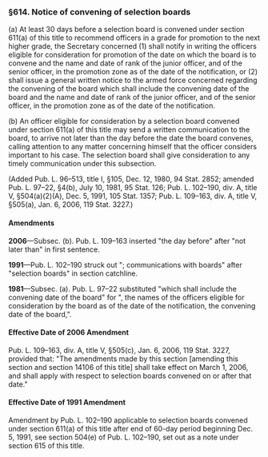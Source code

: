 ### §614. Notice of convening of selection boards ###

(a) At least 30 days before a selection board is convened under section 611(a) of this title to recommend officers in a grade for promotion to the next higher grade, the Secretary concerned (1) shall notify in writing the officers eligible for consideration for promotion of the date on which the board is to convene and the name and date of rank of the junior officer, and of the senior officer, in the promotion zone as of the date of the notification, or (2) shall issue a general written notice to the armed force concerned regarding the convening of the board which shall include the convening date of the board and the name and date of rank of the junior officer, and of the senior officer, in the promotion zone as of the date of the notification.

(b) An officer eligible for consideration by a selection board convened under section 611(a) of this title may send a written communication to the board, to arrive not later than the day before the date the board convenes, calling attention to any matter concerning himself that the officer considers important to his case. The selection board shall give consideration to any timely communication under this subsection.

(Added Pub. L. 96–513, title I, §105, Dec. 12, 1980, 94 Stat. 2852; amended Pub. L. 97–22, §4(b), July 10, 1981, 95 Stat. 126; Pub. L. 102–190, div. A, title V, §504(a)(2)(A), Dec. 5, 1991, 105 Stat. 1357; Pub. L. 109–163, div. A, title V, §505(a), Jan. 6, 2006, 119 Stat. 3227.)

#### Amendments ####

**2006**—Subsec. (b). Pub. L. 109–163 inserted "the day before" after "not later than" in first sentence.

**1991**—Pub. L. 102–190 struck out "; communications with boards" after "selection boards" in section catchline.

**1981**—Subsec. (a). Pub. L. 97–22 substituted "which shall include the convening date of the board" for ", the names of the officers eligible for consideration by the board as of the date of the notification, the convening date of the board,".

#### Effective Date of 2006 Amendment ####

Pub. L. 109–163, div. A, title V, §505(c), Jan. 6, 2006, 119 Stat. 3227, provided that: "The amendments made by this section [amending this section and section 14106 of this title] shall take effect on March 1, 2006, and shall apply with respect to selection boards convened on or after that date."

#### Effective Date of 1991 Amendment ####

Amendment by Pub. L. 102–190 applicable to selection boards convened under section 611(a) of this title after end of 60-day period beginning Dec. 5, 1991, see section 504(e) of Pub. L. 102–190, set out as a note under section 615 of this title.